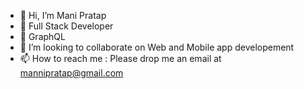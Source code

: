 - 👋 Hi, I’m Mani Pratap
- 👀 Full Stack Developer
- 🌱 GraphQL
- 💞️ I’m looking to collaborate on Web and Mobile app developement
- 📫 How to reach me : Please drop me an email at mannipratap@gmail.com

<!---
manipratap2/manipratap2 is a ✨ special ✨ repository because its `README.md` (this file) appears on your GitHub profile.
You can click the Preview link to take a look at your changes.
--->
